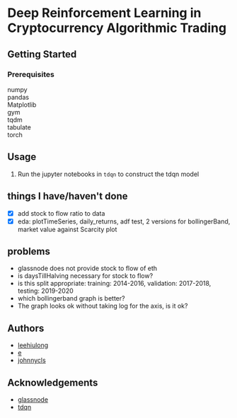 # Deep Reinforcement Learning in Cryptocurrency Algorithmic Trading


## Getting Started
### Prerequisites
numpy<br/>
pandas<br/>
Matplotlib<br/>
gym<br/>
tqdm<br/>
tabulate<br/>
torch<br/>

## Usage
1. Run the jupyter notebooks in `tdqn` to construct the tdqn model

## things I have/haven't done
- [x] add stock to flow ratio to data
- [x] eda: plotTimeSeries, daily_returns, adf test, 2 versions for bollingerBand, market value against Scarcity plot

## problems
* glassnode does not provide stock to flow of eth
* is daysTillHalving necessary for stock to flow?
* is this split appropriate: training: 2014-2016, validation: 2017-2018, testing: 2019-2020
* which bollingerband graph is better?
* The graph looks ok without taking log for the axis, is it ok?


## Authors
* [leehiulong](https://github.com/leehiulong)
* [e](https://github.com/Nonug)
* [johnnycls](https://github.com/johnnycls)

## Acknowledgements
* [glassnode](https://glassnode.com/)
* [tdqn](https://github.com/ThibautTheate/An-Application-of-Deep-Reinforcement-Learning-to-Algorithmic-Trading)